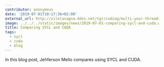 ```yaml
---
contributor: anonymous
date: '2019-07-01T10:17:36+02:00'
external_url: http://vilelasagna.ddns.net/tgr/coding/multi-your-threads-5-khronos-strikes-back/
image: ../../../static/images/news/2019-07-01-comparing-sycl-and-cuda.webp
title: Comparing SYCL and CUDA
tags:
  - sycl
  - cuda
  - blog
---
```


In this blog post, Jehferson Mello compares using SYCL and CUDA.
